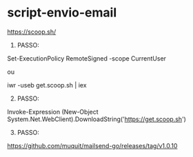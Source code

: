 # script-envio-email

https://scoop.sh/

1. PASSO:

Set-ExecutionPolicy RemoteSigned -scope CurrentUser

ou

iwr -useb get.scoop.sh | iex

2. PASSO:

Invoke-Expression (New-Object System.Net.WebClient).DownloadString('https://get.scoop.sh')

3. PASSO:

https://github.com/muquit/mailsend-go/releases/tag/v1.0.10


